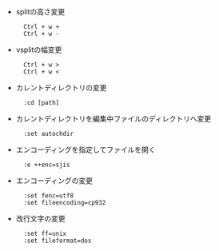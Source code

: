 * splitの高さ変更

        Ctrl + w +
        Ctrl + w -

* vsplitの幅変更

        Ctrl + w >
        Ctrl + w <

* カレントディレクトリの変更

        :cd [path]

* カレントディレクトリを編集中ファイルのディレクトリへ変更

        :set autochdir

* エンコーディングを指定してファイルを開く

        :e ++enc=sjis

* エンコーディングの変更

        :set fenc=utf8
        :set fileencoding=cp932

* 改行文字の変更

        :set ff=unix
        :set fileformat=dos

